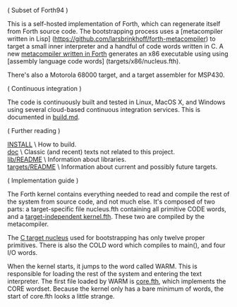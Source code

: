 ( Subset of Forth94 )

This is a self-hosted implementation of Forth, which can regenerate
itself from Forth source code.  The bootstrapping process uses a
[metacompiler written in Lisp]
(https://github.com/larsbrinkhoff/forth-metacompiler) to target a
small inner interpreter and a handful of code words written in C.  A
new [metacompiler written in Forth](targets/x86/meta.fth) generates an
x86 executable using using [assembly language code words]
(targets/x86/nucleus.fth).

There's also a Motorola 68000 target, and a target assembler for MSP430.

( Continuous integration )

The code is continuously built and tested in Linux, MacOS X, and
Windows using several cloud-based continuous integration services.
This is documented in [build.md](build.md).

( Further reading )

[INSTALL](INSTALL) \ How to build.  
[doc](doc) \ Classic (and recent) texts not related to this project.  
[lib/README](lib/README) \ Information about libraries.  
[targets/README](targets/README) \ Information about current and possibly future targets.

( Implementation guide )

The Forth kernel contains everything needed to read and compile the
rest of the system from source code, and not much else.  It's composed
of two parts: a target-specific file nucleus.fth containing all
primitive CODE words, and a [target-independent
kernel.fth](kernel.fth).  These two are compiled by the metacompiler.

The [C target nucleus](targets/c/nucleus.fth) used for bootstrapping
has only twelve proper primitives.  There is also the COLD word which
compiles to main(), and four I/O words.

When the kernel starts, it jumps to the word called WARM.  This is
responsible for loading the rest of the system and entering the text
interpreter.  The first file loaded by WARM is [core.fth](core.fth),
which implements the CORE wordset.  Because the kernel only has a bare
minimum of words, the start of core.fth looks a little strange.
